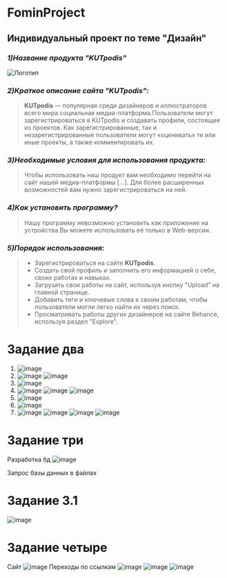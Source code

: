 # FominProject
 ## **Индивидуальный проект по теме "Дизайн"** ##

### ***1)Название продукта "KUTpodis"***

![Логотип](https://logo-suggestion.renderforest.com/suggestions-images/cd7e/b94f/cd7eb94fb525d530631e3d43e99be873.png "Логотип KUTpodis")

 ### ***2)Краткое описание сайта "KUTpodis":***

>**KUTpodis** — популярная среди дизайнеров и иллюстраторов всего мира социальная медиа-платформа.Пользователи могут зарегистрироваться в KUTpodis и создавать профили, состоящие из проектов. Как зарегистрированные, так и незарегистрированные пользователи могут «оценивать» те или иные проекты, а также комментировать их.

### ***3)Необходимые условия для использования продукта:***

>Чтобы использовать наш продукт вам необходимо перейти на сайт нашей медиа-платформы [...]. Для более расширенных возможностей вам нужно зарегистрироваться на ней.

### ***4)Как установить программу?***

>Нашу программу невозможно установить как приложение на устройства.Вы можете использовать её только в Web-версии.

### ***5)Порядок использования:***

>+ Зарегистрироваться на сайте **KUTpodis**. 
>+ Создать свой профиль и заполнить его информацией о себе, своих работах и навыках.
>+ Загрузить свои работы на сайт, используя кнопку "Upload" на главной странице.
>+ Добавить теги и ключевые слова к своим работам, чтобы пользователи могли легко найти их через поиск.
>+ Просматривать работы других дизайнеров на сайте Behance, используя раздел "Explore".

# Задание два
1) ![image](https://user-images.githubusercontent.com/130051280/231457630-cea04e7b-03cc-4c0c-b14b-15c586792eb2.png)
2) ![image](https://user-images.githubusercontent.com/130051280/231457768-8da50130-08f5-449a-b294-3c6e87d788b4.png)
   ![image](https://user-images.githubusercontent.com/130051280/231457829-b0e531e0-ce38-4f82-b2b1-0fff183b1f87.png)
3) ![image](https://user-images.githubusercontent.com/130051280/231458046-d173eeb4-a8e9-4eef-ae4b-4f2dc5e92447.png)
4) ![image](https://user-images.githubusercontent.com/130051280/231458212-e4e85655-9ef5-4aa6-a5de-cc709b71d482.png)
   ![image](https://user-images.githubusercontent.com/130051280/231458271-cdb90cb3-67f9-4aa5-bfaf-1b4b260f2eef.png)
   ![image](https://user-images.githubusercontent.com/130051280/231460278-3376799c-47df-44bd-ac45-98ac9aae94e4.png)
5) ![image](https://user-images.githubusercontent.com/130051280/231458389-83d4de44-6a35-408f-baec-40889f75298e.png)
6) ![image](https://user-images.githubusercontent.com/130051280/231458514-650a1ac6-a7c7-47cf-8d43-c554eec4914c.png)
7) ![image](https://user-images.githubusercontent.com/130051280/231458563-afc69a4b-dfb4-402b-8db2-7bb986d4964c.png)
   ![image](https://user-images.githubusercontent.com/130051280/231458633-b4da05cb-3d48-4cfc-805c-d588b8caea10.png)
   ![image](https://user-images.githubusercontent.com/130051280/231458710-2eeac5aa-4dc5-4fb8-a61f-ce1c3c1ad644.png)
   ![image](https://user-images.githubusercontent.com/130051280/231458787-39f3d028-cf3a-41d2-b9bc-8dedb054895a.png)





# Задание три
Разработка бд  ![image](https://user-images.githubusercontent.com/130051280/231167315-8b84602d-9fab-49d5-a363-bd9a69ddd14f.png)

Запрос базы данных в файлах 

# Задание 3.1
![image](https://user-images.githubusercontent.com/130051280/231583365-b32681f7-1c59-45db-97e7-d55dca237023.png)


# Задание четыре

 Сайт
 ![image](https://user-images.githubusercontent.com/130051280/231459603-505fe0b8-67a6-4ba4-97fc-35cf3ca546d7.png)
 Переходы по ссылкам
 ![image](https://user-images.githubusercontent.com/130051280/231459746-30d6e5bb-a105-44d9-9c40-19df1585a527.png)
 ![image](https://user-images.githubusercontent.com/130051280/231459782-48f1c2da-7573-42ca-a3a6-0d948b62ab28.png)
 ![image](https://user-images.githubusercontent.com/130051280/231459818-f74e6cb7-3239-432f-9e67-ad005859a3cb.png)



